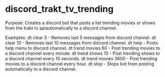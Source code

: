 # discord_trakt_tv_trending

Purpose:
Creates a discord bot that posts a list trending movies or shows from the trakt tv apiautomatically to a discord channel.

Examples:
dt clear 5 - Removes last 5 messages from discord channel.
dt clear 10 - Removes last 10 messages from discord channel.
dt help - Posts help menu to discord channel.
dt trend movies 60 - Post trending movies to a discord channel every minute.
dt trend shows 10 - Post trending shows to a discord channel every 10 seconds.
dt trend movies 3600 - Post trending movies to a discord channel every hour.
dt stop - Stops bot from posting automatically to a discord channel.
